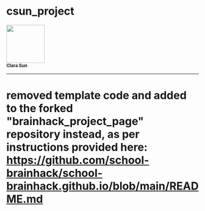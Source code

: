 # csun_project
<a href="https://github.com/sunclara">
   <img src="https://avatars.githubusercontent.com/u/132281878?s=96&v=4" 
width="100px;" alt=""/>
   <br /><sub><b>Clara Sun</b></sub>
</a>


--------------------------------------------------------------------------------------------------------------------------------------------------------------------------------------------
# removed template code and added to the forked "brainhack_project_page" repository instead, as per instructions provided here: https://github.com/school-brainhack/school-brainhack.github.io/blob/main/README.md
